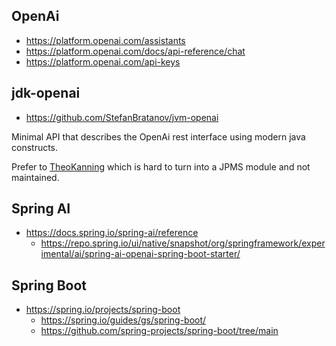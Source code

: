 
## OpenAi
- https://platform.openai.com/assistants
- https://platform.openai.com/docs/api-reference/chat
- https://platform.openai.com/api-keys

## jdk-openai
- https://github.com/StefanBratanov/jvm-openai

Minimal API that describes the OpenAi rest interface using modern java constructs.

Prefer to [TheoKanning](https://github.com/TheoKanning/openai-java) which is hard to turn into a JPMS module and not maintained.

## Spring AI
- https://docs.spring.io/spring-ai/reference
  - https://repo.spring.io/ui/native/snapshot/org/springframework/experimental/ai/spring-ai-openai-spring-boot-starter/

## Spring Boot
- https://spring.io/projects/spring-boot
  - https://spring.io/guides/gs/spring-boot/
  - https://github.com/spring-projects/spring-boot/tree/main


